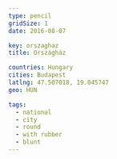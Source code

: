 ```yaml
---
type: pencil
gridSize: 1
date: 2016-08-07

key: orszaghaz
title: Országház

countries: Hungary
cities: Budapest
latlng: 47.507018, 19.045747
geo: HUN

tags:
  - national
  - city
  - round
  - with rubber
  - blunt
---
```

